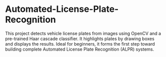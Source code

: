 # Automated-License-Plate-Recognition
This project detects vehicle license plates from images using OpenCV and a pre-trained Haar cascade classifier. It highlights plates by drawing boxes and displays the results. Ideal for beginners, it forms the first step toward building complete Automated License Plate Recognition (ALPR) systems.
